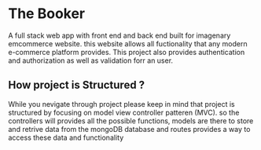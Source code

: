 <h1> The Booker </h1>
<p> A full stack web app with front end and back end built for imagenary emcommerce website. this website allows all fuctionality that any modern e-commerce platform provides. This project also provides authentication and authorization as well as validation forr an user. </p>

<h2>How project is Structured ? </h2>
<p>While you nevigate through project please keep in mind that project is structured by focusing on model view controller patteren (MVC). so the controllers will provides all the possible functions, models are there to store and retrive data from the mongoDB database and routes provides a way to access these data  and functionality </p>
